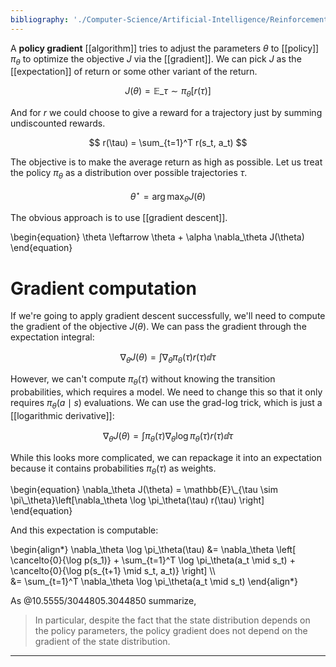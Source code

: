 ```yaml
---
bibliography: './Computer-Science/Artificial-Intelligence/Reinforcement-Learning/papers.bib'
---
```


A **policy gradient** [[algorithm]] tries to adjust the parameters $\theta$ to [[policy]] $\pi_\theta$ to optimize the objective $J$ via the [[gradient]]. We can pick $J$ as the [[expectation]] of return or some other variant of the return. 

$$
J(\theta) = \mathbb{E}\_{\tau \sim \pi_\theta}\left[r(\tau) \right]
$$

And for $r$ we could choose to give a reward for a trajectory just by summing undiscounted rewards.

$$
r(\tau) = \sum_{t=1}^T r(s_t, a_t)
$$

The objective is to make the average return as high as possible. Let us treat the policy $\pi_\theta$ as a distribution over possible trajectories $\tau$.

$$
\theta^\star = \arg\max_\theta J(\theta)
$$

The obvious approach is to use [[gradient descent]].

\begin{equation}
\theta \leftarrow \theta + \alpha \nabla_\theta J(\theta)
\end{equation}


# Gradient computation

If we're going to apply gradient descent successfully, we'll need to compute the gradient of the objective $J(\theta)$. We can pass the gradient through the expectation integral:

$$
\nabla_\theta J(\theta) = \int \nabla_\theta \pi_\theta(\tau) r(\tau) \dd{\tau}
$$

However, we can't compute $\pi_\theta(\tau)$ without knowing the transition probabilities, which requires a model. We need to change this so that it only requires $\pi_\theta(a \mid s)$ evaluations. We can use the grad-log trick, which is just a [[logarithmic derivative]]:

$$
\nabla_\theta J(\theta) = \int \pi_\theta(\tau)\nabla_\theta \log \pi_\theta(\tau) r(\tau) \dd{\tau}
$$

While this looks more complicated, we can repackage it into an expectation because it contains probabilities $\pi_\theta(\tau)$ as weights.


<div class="theorem" data-text='Policy Gradient Theorem'>
\begin{equation}
\nabla_\theta J(\theta) = \mathbb{E}\_{\tau \sim \pi\_\theta}\left[\nabla_\theta \log \pi_\theta(\tau) r(\tau) \right]
\end{equation}
</div>

And this expectation is computable:

\begin{align\*}
\nabla_\theta \log \pi_\theta(\tau) &= \nabla_\theta \left[ \cancelto{0}{\log p(s_1)} + \sum_{t=1}^T \log \pi_\theta(a_t \mid s_t) + \cancelto{0}{\log p(s_{t+1} \mid s_t, a_t)} \right] \\\\\
&= \sum_{t=1}^T \nabla_\theta \log \pi_\theta(a_t \mid s_t)
\end{align\*}

As @10.5555/3044805.3044850 summarize,

> In particular, despite the fact that the state distribution depends on the policy parameters, the policy gradient does not depend on the gradient of the state distribution.

--- 
